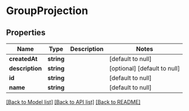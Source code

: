 # GroupProjection

## Properties
Name | Type | Description | Notes
------------ | ------------- | ------------- | -------------
**createdAt** | **string** |  | [default to null]
**description** | **string** |  | [optional] [default to null]
**id** | **string** |  | [default to null]
**name** | **string** |  | [default to null]

[[Back to Model list]](../README.md#documentation-for-models) [[Back to API list]](../README.md#documentation-for-api-endpoints) [[Back to README]](../README.md)


